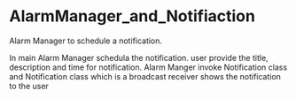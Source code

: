 # AlarmManager_and_Notifiaction
Alarm Manager to schedule a notification.

In main Alarm Manager schedula the notification. user provide the title, description and time for notification.
Alarm Manger invoke Notification class and Notification class which is a broadcast receiver shows the notification to the user
